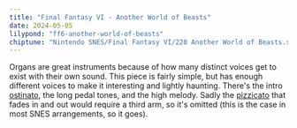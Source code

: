 ```yaml
---
title: "Final Fantasy VI - Another World of Beasts"
date: 2024-05-05
lilypond: "ff6-another-world-of-beasts"
chiptune: "Nintendo SNES/Final Fantasy VI/220 Another World of Beasts.spc"
---
```


Organs are great instruments because of how many distinct voices get to exist with their own sound. This piece is fairly simple, but has enough different voices to make it interesting and lightly haunting. There's the intro [ostinato](https://en.wikipedia.org/wiki/Ostinato), the long pedal tones, and the high melody. Sadly the [pizzicato](https://en.wikipedia.org/wiki/Pizzicato) that fades in and out would require a third arm, so it's omitted (this is the case in most SNES arrangements, so it goes).